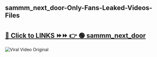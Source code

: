 
 ## sammm_next_door-Only-Fans-Leaked-Videos-Files

# <h2><a href="https://mediaupload.pro?sammm_next_door">🔗 Click to LINKS ⏩⏩ 👉 🟢 sammm_next_door </a></h2>

<a href="https://mediaupload.pro?sammm_next_door" rel="nofollow" data-target="animated-image.originalLink"><img src="https://i.ibb.co.com/xMMVF88/686577567.gif" alt="Viral Video Original" style="max-width: 100%; display: inline-block;" data-target="animated-image.originalImage"></a>